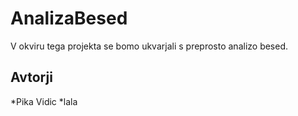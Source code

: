 # AnalizaBesed

V okviru tega projekta se bomo ukvarjali s preprosto analizo besed.

## Avtorji

*Pika Vidic
*lala